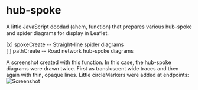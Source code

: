 # hub-spoke
A little JavaScript doodad (ahem, function) that prepares various hub-spoke and spider diagrams for display in Leaflet.

[x] spokeCreate -- Straight-line spider diagrams  
[ ] pathCreate -- Road network hub-spoke diagrams

A screenshot created with this function. In this case, the hub-spoke diagrams were drawn twice. First as transluscent wide traces and then again with thin, opaque lines. Little circleMarkers were added at endpoints:
![Screenshot](https://raw.githubusercontent.com/arogi/hub-spoke/master/hubspoke.png)

